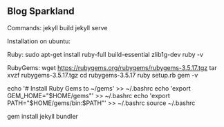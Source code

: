 Blog Sparkland
--------------

Commands:
jekyll build
jekyll serve

Installation on ubuntu:

Ruby:
sudo apt-get install ruby-full build-essential zlib1g-dev
ruby -v

RubyGems:
wget https://rubygems.org/rubygems/rubygems-3.5.17.tgz
tar xvzf rubygems-3.5.17.tgz
cd rubygems-3.5.17
ruby setup.rb
gem -v

echo '# Install Ruby Gems to ~/gems' >> ~/.bashrc
echo 'export GEM_HOME="$HOME/gems"' >> ~/.bashrc
echo 'export PATH="$HOME/gems/bin:$PATH"' >> ~/.bashrc
source ~/.bashrc

gem install jekyll bundler


